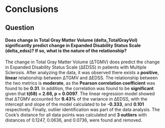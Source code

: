 # Conclusions

## Question

#### Does change in Total Gray Matter Volume (delta_TotalGrayVol) significantly predict change in Expanded Disability Status Scale (delta_edss)? If so, what is the nature of the relationship?

The change in Total Gray Matter Volume (ΔTGMV) does predict the change in Expanded Disability Status Scale (ΔEDSS) in patients with Multiple Sclerosis. After analyzing the data, it was observed there exists a **positive**, **linear** relationship between ΔTGMV and ΔEDSS. The relationship between the two metrics is **moderate**, as the **Pearson correlation coefficient** was found to be **0.31**. In addition, the correlation was found to be **significant** given that **t(68) = 2.66, p = 0.0097**. The linear regression model showed that ΔTGMV accounted for **9.43%** of the variance in ΔEDSS, with the intercept and slope of the model calculated to be **-0.333**, and **0.101** respectively. Finally, outlier identification was part of the data analysis. The Cook’s distance for all data points was calculated and **3 outliers** with distances of 0.1247, 0.0636, and 0.0736, were found and removed.
